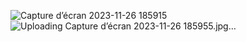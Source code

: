 ![Capture d’écran 2023-11-26 185915](https://github.com/Meriem-Boussoufa/expense_tracker_app/assets/93092761/2b5b78fb-9788-4308-acac-c40bce1963b9)
![Uploading Capture d’écran 2023-11-26 185955.jpg…]()
